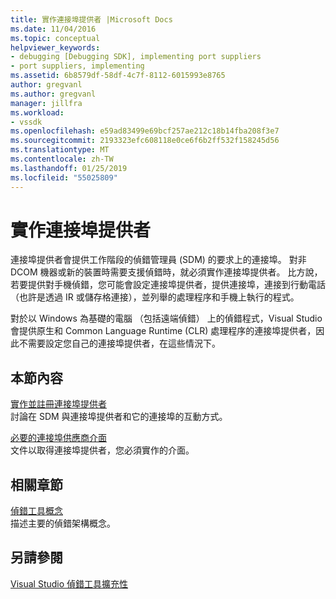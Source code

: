 ```yaml
---
title: 實作連接埠提供者 |Microsoft Docs
ms.date: 11/04/2016
ms.topic: conceptual
helpviewer_keywords:
- debugging [Debugging SDK], implementing port suppliers
- port suppliers, implementing
ms.assetid: 6b8579df-58df-4c7f-8112-6015993e8765
author: gregvanl
ms.author: gregvanl
manager: jillfra
ms.workload:
- vssdk
ms.openlocfilehash: e59ad83499e69bcf257ae212c18b14fba208f3e7
ms.sourcegitcommit: 2193323efc608118e0ce6f6b2ff532f158245d56
ms.translationtype: MT
ms.contentlocale: zh-TW
ms.lasthandoff: 01/25/2019
ms.locfileid: "55025809"
---
```

# <a name="implement-a-port-supplier"></a>實作連接埠提供者
連接埠提供者會提供工作階段的偵錯管理員 (SDM) 的要求上的連接埠。 對非 DCOM 機器或新的裝置時需要支援偵錯時，就必須實作連接埠提供者。 比方說，若要提供對手機偵錯，您可能會設定連接埠提供者，提供連接埠，連接到行動電話 （也許是透過 IR 或儲存格連接），並列舉的處理程序和手機上執行的程式。  
  
 對於以 Windows 為基礎的電腦 （包括遠端偵錯） 上的偵錯程式，Visual Studio 會提供原生和 Common Language Runtime (CLR) 處理程序的連接埠提供者，因此不需要設定您自己的連接埠提供者，在這些情況下。  
  
## <a name="in-this-section"></a>本節內容  
 [實作並註冊連接埠提供者](../../extensibility/debugger/implementing-and-registering-a-port-supplier.md)  
 討論在 SDM 與連接埠提供者和它的連接埠的互動方式。  
  
 [必要的連接埠供應商介面](../../extensibility/debugger/required-port-supplier-interfaces.md)  
 文件以取得連接埠提供者，您必須實作的介面。  
  
## <a name="related-sections"></a>相關章節  
 [偵錯工具概念](../../extensibility/debugger/debugger-concepts.md)  
 描述主要的偵錯架構概念。  
  
## <a name="see-also"></a>另請參閱  
 [Visual Studio 偵錯工具擴充性](../../extensibility/debugger/visual-studio-debugger-extensibility.md)